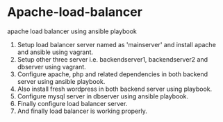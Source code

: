 # Apache-load-balancer
apache load balancer using ansible playbook

1. Setup load balancer server named as 'mainserver' and install apache and ansible using vagrant.
2. Setup other three server i.e. backendserver1, backendserver2 and dbserver using vagrant.
3. Configure apache, php and related dependencies in both backend server using ansible playbook.
4. Also install fresh wordpress in both backend server using playbook.
5. Configure mysql server in dbserver using ansible playbook.
6. Finally configure load balancer server.
7. And finally load balancer is working properly.

